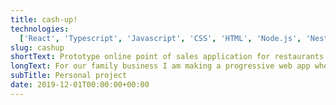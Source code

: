 ```yaml
---
title: cash-up!
technologies:
  ['React', 'Typescript', 'Javascript', 'CSS', 'HTML', 'Node.js', 'Nest.js']
slug: cashup
shortText: Prototype online point of sales application for restaurants to process and receive delivery and take-out orders.
longText: For our family business I am making a progressive web app where we can take up new orders as well as have an overview of all the orders on third party vendors by connecting through their API's.
subTitle: Personal project
date: 2019-12-01T00:00:00+00:00
---
```


